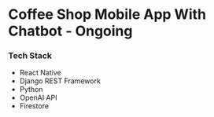 # Coffee Shop Mobile App With Chatbot - Ongoing
### Tech Stack
- React Native
- Django REST Framework
- Python
- OpenAI API
- Firestore

